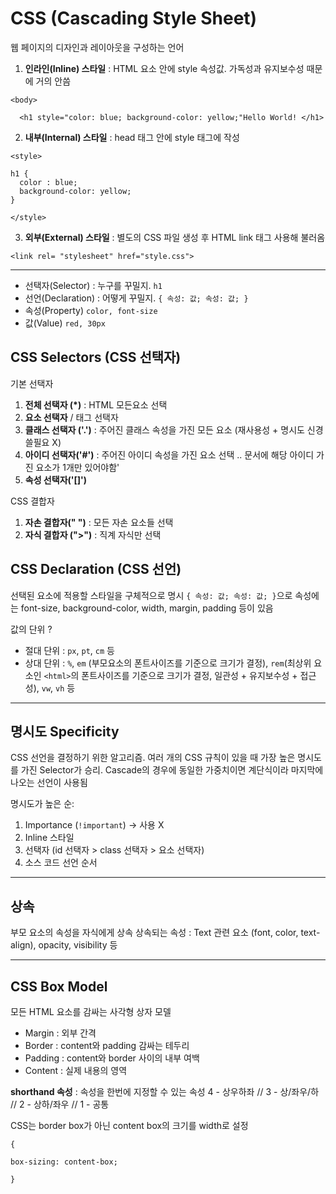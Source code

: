 # CSS (Cascading Style Sheet)
웹 페이지의 디자인과 레이아웃을 구성하는 언어

1. **인라인(Inline) 스타일** : HTML 요소 안에 style 속성값. 가독성과 유지보수성 때문에 거의 안씀

  `<body>`

      <h1 style="color: blue; background-color: yellow;"Hello World! </h1>

2. **내부(Internal) 스타일** : head 태그 안에 style 태그에 작성

  `<style>`

    h1 {
      color : blue;
      background-color: yellow;
    }
`</style>`

3. **외부(External) 스타일** : 별도의 CSS 파일 생성 후 HTML link 태그 사용해 불러옴

`<link rel= "stylesheet" href="style.css">`

---

- 선택자(Selector) : 누구를 꾸밀지. `h1`
- 선언(Declaration) : 어떻게 꾸밀지. `{ 속성: 값; 속성: 값; }`
- 속성(Property) `color, font-size`
- 값(Value) `red, 30px`

## CSS Selectors (CSS 선택자)
기본 선택자
1. **전체 선택자 (*)** : HTML 모든요소 선택
2. **요소 선택자** / 태그 선택자
3. **클래스 선택자 ('.')** : 주어진 클래스 속성을 가진 모든 요소 (재사용성 + 명시도 신경쓸필요 X)
4. **아이디 선택자('#')** : 주어진 아이디 속성을 가진 요소 선택 .. 문서에 해당 아이디 가진 요소가 1개만 있어야함'
5. **속성 선택자('[]')** 

CSS 결합자
1. **자손 결합자(" ")** : 모든 자손 요소들 선택
2. **자식 결합자 (">")** : 직계 자식만 선택

## CSS Declaration (CSS 선언)
선택된 요소에 적용할 스타일을 구체적으로 명시
`{ 속성: 값; 속성: 값; }`으로 속성에는 font-size, background-color, width, margin, padding 등이 있음


값의 단위 ?
- 절대 단위 : `px`, `pt`, `cm` 등
- 상대 단위 : `%`, `em` (부모요소의 폰트사이즈를 기준으로 크기가 결정), `rem`(최상위 요소인 `<html>`의 폰트사이즈를 기준으로 크기가 결정, 일관성 + 유지보수성 + 접근성), `vw`, `vh` 등

---

## 명시도 Specificity
CSS 선언을 결정하기 위한 알고리즘. 여러 개의 CSS 규칙이 있을 때 가장 높은 명시도를 가진 Selector가 승리.
Cascade의 경우에 동일한 가중치이면 계단식이라 마지막에 나오는 선언이 사용됨

명시도가 높은 순:
1. Importance (`!important`) -> 사용 X
2. Inline 스타일
3. 선택자 (id 선택자 > class 선택자 > 요소 선택자)
4. 소스 코드 선언 순서

---

## 상속
부모 요소의 속성을 자식에게 상속
상속되는 속성 : Text 관련 요소 (font, color, text-align), opacity, visibility 등

---

## CSS Box Model
모든 HTML 요소를 감싸는 사각형 상자 모델
- Margin : 외부 간격
- Border : content와 padding 감싸는 테두리
- Padding : content와 border 사이의 내부 여백
- Content : 실제 내용의 영역

**shorthand 속성** : 속성을 한번에 지정할 수 있는 속성
4 - 상우하좌 // 3 - 상/좌우/하 // 2 - 상하/좌우 // 1 - 공통

CSS는 border box가 아닌 content box의 크기를 width로 설정

`{`

  `box-sizing: content-box;`

`}`